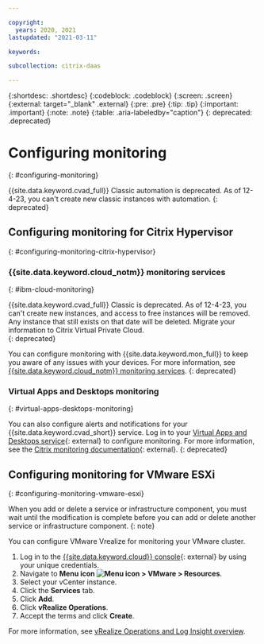 ```yaml
---

copyright:
  years: 2020, 2021
lastupdated: "2021-03-11"

keywords: 

subcollection: citrix-daas

---
```


{:shortdesc: .shortdesc}
{:codeblock: .codeblock}
{:screen: .screen}
{:external: target="_blank" .external}
{:pre: .pre}
{:tip: .tip}
{:important: .important}
{:note: .note}
{:table: .aria-labeledby="caption"}
{: deprecated: .deprecated} 

# Configuring monitoring
{: #configuring-monitoring}

{{site.data.keyword.cvad_full}} Classic automation is deprecated. As of 12-4-23, you can't create new classic instances with automation. 
{: deprecated}

## Configuring monitoring for Citrix Hypervisor
{: #configuring-monitoring-citrix-hypervisor}

### {{site.data.keyword.cloud_notm}} monitoring services
{: #ibm-cloud-monitoring}

{{site.data.keyword.cvad_full}} Classic is deprecated. As of 12-4-23, you can't create new instances, and access to free instances will be removed.  Any instance that still exists on that date will be deleted. Migrate your information to Citrix Virtual Private Cloud.  
{: deprecated}

You can configure monitoring with {{site.data.keyword.mon_full}} to keep you aware of any issues with your devices. For more information, see [{{site.data.keyword.cloud_notm}} monitoring services](/docs/cloud-infrastructure?topic=cloud-infrastructure-monitoring).
{: deprecated}


### Virtual Apps and Desktops monitoring
{: #virtual-apps-desktops-monitoring}

You can also configure alerts and notifications for your {{site.data.keyword.cvad_short}} service. Log in to your [Virtual Apps and Desktops service](https://xenapp.cloud.com/monitor){: external} to configure monitoring. For more information, see the [Citrix monitoring documentation](https://docs.citrix.com/en-us/citrix-virtual-apps-desktops-service/monitor.html){: external}.
{: deprecated}

## Configuring monitoring for VMware ESXi
{: #configuring-monitoring-vmware-esxi}

When you add or delete a service or infrastructure component, you must wait until the modification is complete before you can add or delete another service or infrastructure component. 
{: note}

You can configure VMware Vrealize for monitoring your VMware cluster. 

1. Log in to the [{{site.data.keyword.cloud}} console](https://cloud.ibm.com/login){: external} by using your unique credentials.
2. Navigate to **Menu icon ![Menu icon](../icons/icon_hamburger.svg) > VMware > Resources**.
3. Select your vCenter instance.
4. Click the **Services** tab.
5. Click **Add**.
6. Click **vRealize Operations**. 
7. Accept the terms and click **Create**. 

For more information, see [vRealize Operations and Log Insight overview](/docs/VMwaresolutions?topic=VMwaresolutions-vrops_overview).
